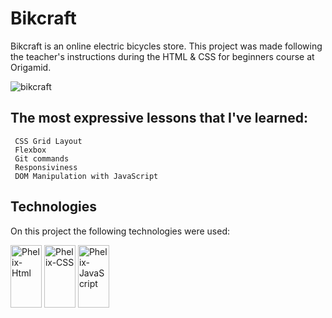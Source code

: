 # Bikcraft

Bikcraft is an online electric bicycles store. This project was made following the teacher's instructions during the HTML & CSS for beginners course at Origamid.

![bikcraft](https://user-images.githubusercontent.com/48923746/210157451-a4feb5a0-a221-4b03-b316-a44b718bae53.png)

## The most expressive lessons that I've learned:

```
 CSS Grid Layout
 Flexbox
 Git commands
 Responsiviness
 DOM Manipulation with JavaScript
```

## Technologies

On this project the following technologies were used:

 <div>

  <div style="display: inline_block">
 <img align"center" alt="Phelix-Html" src="https://cdn.jsdelivr.net/gh/devicons/devicon/icons/html5/html5-original.svg"  width="50" height="100"/>
 <img align"center" alt="Phelix-CSS" src="https://cdn.jsdelivr.net/gh/devicons/devicon/icons/css3/css3-original.svg"  width="50" height="100"/>
  <img align"center" alt="Phelix-JavaScript" src="https://cdn.jsdelivr.net/gh/devicons/devicon/icons/javascript/javascript-original.svg"  width="50" height="100"/>

 
</div>
 
